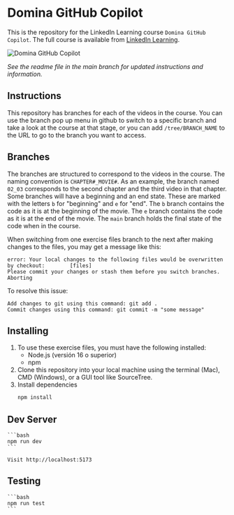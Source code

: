 # Domina GitHub Copilot
This is the repository for the LinkedIn Learning course `Domina GitHub Copilot`. The full course is available from [LinkedIn Learning][lil-course-url].

![Domina GitHub Copilot][lil-thumbnail-url] 

_See the readme file in the main branch for updated instructions and information._
## Instructions
This repository has branches for each of the videos in the course. You can use the branch pop up menu in github to switch to a specific branch and take a look at the course at that stage, or you can add `/tree/BRANCH_NAME` to the URL to go to the branch you want to access.

## Branches
The branches are structured to correspond to the videos in the course. The naming convention is `CHAPTER#_MOVIE#`. As an example, the branch named `02_03` corresponds to the second chapter and the third video in that chapter. 
Some branches will have a beginning and an end state. These are marked with the letters `b` for "beginning" and `e` for "end". The `b` branch contains the code as it is at the beginning of the movie. The `e` branch contains the code as it is at the end of the movie. The `main` branch holds the final state of the code when in the course.

When switching from one exercise files branch to the next after making changes to the files, you may get a message like this:

    error: Your local changes to the following files would be overwritten by checkout:        [files]
    Please commit your changes or stash them before you switch branches.
    Aborting

To resolve this issue:
	
    Add changes to git using this command: git add .
	Commit changes using this command: git commit -m "some message"

## Installing
1. To use these exercise files, you must have the following installed:
	- Node.js (versión 16 o superior)
	- npm
2. Clone this repository into your local machine using the terminal (Mac), CMD (Windows), or a GUI tool like SourceTree.
3. Install dependencies
   ```bash
   npm install
   ```
## Dev Server
    ```bash
    npm run dev
    ```

    Visit http://localhost:5173 

## Testing
    ```bash
    npm run test
    ```


[0]: # (Replace these placeholder URLs with actual course URLs)

[lil-course-url]: https://www.linkedin.com/learning/domina-github-copilot
[lil-thumbnail-url]: https://media.licdn.com/dms/image/v2/D4E0DAQGUPRMYaLpEIA/learning-public-crop_675_1200/B4EZgr8mbrGYAY-/0/1753083963921?e=2147483647&v=beta&t=glqEHI6NXJmTavOVfSz1g6d3vazdnmri9eAQvRXwpOE

